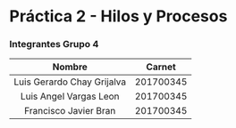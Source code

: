 # Práctica 2 - Hilos y Procesos

### Integrantes Grupo 4
| Nombre  | Carnet |
| :----: | :----: |
| Luis Gerardo Chay Grijalva | 201700345 |
| Luis Angel Vargas Leon | 201700345 |
| Francisco Javier Bran | 201700345 |
